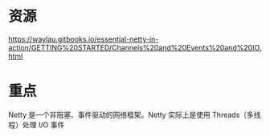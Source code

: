 # 资源
https://waylau.gitbooks.io/essential-netty-in-action/GETTING%20STARTED/Channels%20and%20Events%20and%20IO.html
# 重点
Netty 是一个非阻塞、事件驱动的网络框架。Netty 实际上是使用 Threads（多线程）处理 I/O 事件
